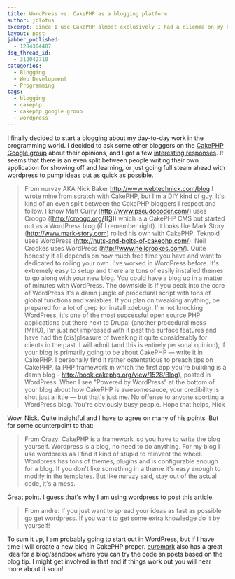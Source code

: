 ```yaml
---
title: WordPress vs. CakePHP as a blogging platform
author: jblotus
excerpt: Since I use CakePHP almost exclusively I had a dilemma on my hands. Should I choose Wordpress, which is firmly established and very mature? Or should I write my own blog application using CakePHP which I find a bit more fun, and frankly, comfortable using
layout: post
jabber_published:
  - 1284304487
dsq_thread_id:
  - 312042710
categories:
  - Blogging
  - Web Development
  - Programming
tags:
  - blogging
  - cakephp
  - cakephp google group
  - wordpress
---
```

I finally decided to start a blogging about my day-to-day work in the programming world. I decided to ask some other bloggers on the [CakePHP Google group][1] about their opinions, and I got a few [interesting responses][2]. It seems that there is an even split between people writing their own application for showing off and learning, or just going full steam ahead with wordpress to pump ideas out as quick as possible.

> From nurvzy AKA Nick Baker <http://www.webtechnick.com/blog> I wrote mine from scratch with CakePHP, but I'm a DIY kind of guy. It's kind of an even split between the CakePHP bloggers I respect and follow. I know Matt Curry (<http://www.pseudocoder.com/>) uses Croogo ([http://croogo.org/][3]) which is a CakePHP CMS but started out as a WordPress blog (if I remember right). It looks like Mark Story (<http://www.mark-story.com>) rolled his own with CakePHP. Teknoid uses WordPress (<http://nuts-and-bolts-of-cakephp.com/>). Neil Crookes uses WordPress (<http://www.neilcrookes.com/>). Quite honestly it all depends on how much free time you have and want to dedicated to rolling your own. I've worked in WordPress before. It's extremely easy to setup and there are tons of easily installed themes to go along with your new blog. You could have a blog up in a matter of minutes with WordPress. The downside is if you peak into the core of WordPress it's a damn jungle of procedural script with tons of global functions and variables. If you plan on tweaking anything, be prepared for a lot of grep (or install xdebug). I'm not knocking WordPress, it's one of the most successful open source PHP applications out there next to Drupal (another procedural mess IMHO), I'm just not impressed with it past the surface features and have had the (dis)pleasure of tweaking it quite considerably for clients in the past. I will admit (and this is entirely personal opinion), if your blog is primarily going to be about CakePHP &#8212; write it in CakePHP. I personally find it rather ostentatious to preach tips on CakePHP, (a PHP framework in which the first app you're building is a damn blog - <http://book.cakephp.org/view/1528/Blog>), posted in WordPress. When I see "Powered by WordPress" at the bottom of your blog about how CakePHP is awesomesauce, your credibility is shot just a little &#8212; but that's just me. No offense to anyone sporting a WordPress blog. You're obviously busy people. Hope that helps, Nick

Wow, Nick. Quite insightful and I have to agree on many of his points. But for some counterpoint to that:

> From Crazy:
> CakePHP is a framework, so you have to write the blog yourself. Wordpress is a blog, no need to do anything. For my blog I use wordpress as I find it kind of stupid to reinvent the wheel. Wordpress has tons of themes, plugins and is configurable enough for a blog. If you don't like something in a theme it's easy enough to modify in the templates. But like nurvzy said, stay out of the actual code, it's a mess.

Great point. I guess that's why I am using wordpress to post this article.

> From andre:
> If you just want to spread your ideas as fast as possible go get wordpress. If you want to get some extra knowledge do it by yourself!

To sum it up, I am probably going to start out in WordPress, but if I have time I will create a new blog in CakePHP proper. [euromark][4] also has a great idea for a blog/sandbox where you can try the code snippets based on the blog tip. I might get involved in that and if things work out you will hear more about it soon!

 [1]: http://groups.google.com/group/cake-php
 [2]: http://groups.google.com/group/cake-php/browse_thread/thread/5a6f9b14801bd622
 [3]: http://www.pseudocoder.com/
 [4]: http://www.dereuromark.de/

